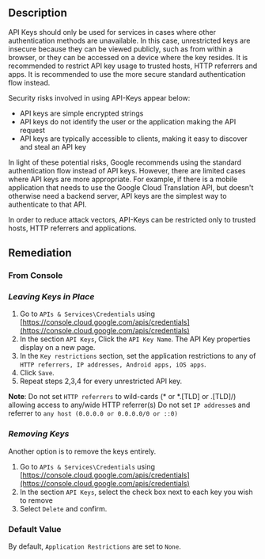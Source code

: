 ## Description

API Keys should only be used for services in cases where other authentication methods are unavailable. In this case, unrestricted keys are insecure because they can be viewed publicly, such as from within a browser, or they can be accessed on a device where the key resides. It is recommended to restrict API key usage to trusted hosts, HTTP referrers and apps. It is recommended to use the more secure standard authentication flow instead.

Security risks involved in using API-Keys appear below:

- API keys are simple encrypted strings
- API keys do not identify the user or the application making the API request
- API keys are typically accessible to clients, making it easy to discover and steal an API key

In light of these potential risks, Google recommends using the standard authentication flow instead of API keys. However, there are limited cases where API keys are more appropriate. For example, if there is a mobile application that needs to use the Google Cloud Translation API, but doesn't otherwise need a backend server, API keys are the simplest way to authenticate to that API.

In order to reduce attack vectors, API-Keys can be restricted only to trusted hosts, HTTP referrers and applications.

## Remediation

### From Console

### *Leaving Keys in Place*

1. Go to `APIs & Services\Credentials` using [https://console.cloud.google.com/apis/credentials](https://console.cloud.google.com/apis/credentials)
2. In the section `API Keys`, Click the `API Key Name`. The API Key properties display on a new page.
3. In the `Key restrictions` section, set the application restrictions to any of `HTTP referrers, IP addresses, Android apps, iOS apps`.
4. Click `Save`.
5. Repeat steps 2,3,4 for every unrestricted API key.

**Note**: Do not set `HTTP referrers` to wild-cards (* or *.[TLD] or .[TLD]/) allowing access to any/wide HTTP referrer(s) Do not set `IP addresse`s and referrer to `any host (0.0.0.0 or 0.0.0.0/0 or ::0)`

### *Removing Keys*

Another option is to remove the keys entirely.

1. Go to `APIs & Services\Credentials` using [https://console.cloud.google.com/apis/credentials](https://console.cloud.google.com/apis/credentials)
2. In the section `API Keys`, select the check box next to each key you wish to remove
3. Select `Delete` and confirm.

### Default Value

By default, `Application Restrictions` are set to `None`.
